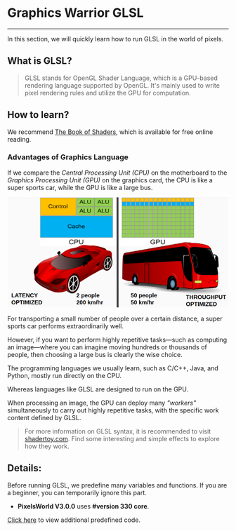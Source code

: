 # Graphics Warrior GLSL
---
In this section, we will quickly learn how to run GLSL in the world of pixels.

## What is GLSL?
 
> GLSL stands for OpenGL Shader Language, which is a GPU-based rendering language supported by OpenGL.
> It's mainly used to write pixel rendering rules and utilize the GPU for computation.

## How to learn?

We recommend [The Book of Shaders](https://thebookofshaders.com/), which is available for free online reading.

### Advantages of Graphics Language

If we compare the *Central Processing Unit (CPU)* on the motherboard to the *Graphics Processing Unit (GPU)* on the graphics card, the CPU is like a super sports car, while the GPU is like a large bus.

![Analogy](bus_vs_car.png)

For transporting a small number of people over a certain distance, a super sports car performs extraordinarily well.

However, if you want to perform highly repetitive tasks—such as computing an image—where you can imagine moving hundreds or thousands of people, then choosing a large bus is clearly the wise choice.

The programming languages we usually learn, such as C/C++, Java, and Python, mostly run directly on the CPU.

Whereas languages like GLSL are designed to run on the GPU.

When processing an image, the GPU can deploy many *"workers"* simultaneously to carry out highly repetitive tasks, with the specific work content defined by GLSL.

> For more information on GLSL syntax, it is recommended to visit [shadertoy.com](https://www.shadertoy.com/). Find some interesting and simple effects to explore how they work.

## Details:

Before running GLSL, we predefine many variables and functions. If you are a beginner, you can temporarily ignore this part.

- **PixelsWorld V3.0.0** uses **#version 330 core**.

[Click here](predefined.md) to view additional predefined code.
